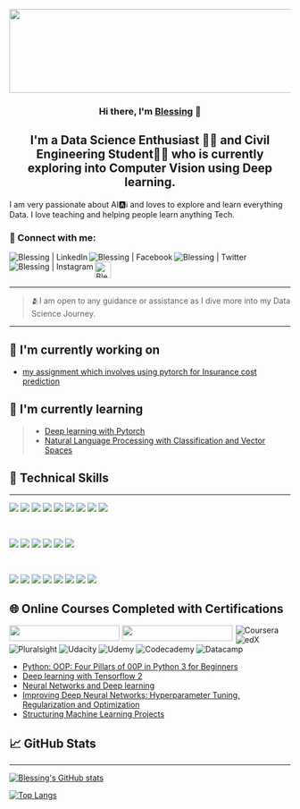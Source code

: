 <p align="center">
    <a href="https://dev.to/blessing988" target="_blank" rel="noreferrer"><img width="1358" height="150" src="https://user-images.githubusercontent.com/59713495/154967919-df3d8ddc-6947-415f-bfca-7b62e2bb0a45.png" alt="my banner"></a>
</p>

<h3 align="center">
Hi there, I'm <a href="https://dev.to/blessing988" target="_blank" rel="noreferrer">Blessing</a> 👋
</h3>

>
<h2 align="center">
I'm a Data Science Enthusiast 👨‍💻 and Civil Engineering Student👷‍♂️ who is currently exploring into 
Computer Vision using Deep learning.
</h2> 

I am very passionate about AI🅰️ℹ️ and loves to 
explore and learn everything Data. I love teaching and helping people learn anything Tech. 

### 🤝 Connect with me:

<a href="https://www.linkedin.com/in/blessing-agyei-kyem-b258121a8"><img align="left" src="https://img.shields.io/badge/linkedin-%230077B5.svg?style=for-the-badge&logo=linkedin&logoColor=white" alt="Blessing | LinkedIn" ></a>

<div>
<a href="https://www.facebook.com/renack.casera"><img align="left" src="https://img.shields.io/badge/Facebook-%231877F2.svg?style=for-the-badge&logo=Facebook&logoColor=white" alt="Blessing | Facebook"/></a>

<a href="https://twitter.com/KyemAgyei"><img align="left" src="https://img.shields.io/badge/TWITTER-%231DA1F2.svg?style=for-the-badge&logo=Twitter&logoColor=white" alt="Blessing | Twitter"></a>

<a href="https://www.instagram.com/blessing_aggyei_kyem"><img align="left" src="https://img.shields.io/badge/INSTAGRAM-%23E4405F.svg?style=for-the-badge&logo=Instagram&logoColor=white" alt="Blessing | Instagram"></a>

<a href="https://dev.to/blessing988"><img align="left" src="https://img.shields.io/badge/dev.to-0A0A0A?style=for-the-badge&logo=dev.to&logoColor=white" alt="Blessing | DEV" height="29px"></a>
</br>
</div>
</br>

***

>🫂I am open to any guidance or assistance as I dive more into my Data Science Journey.

***
## 🔭 I'm currently working on

- [my assignment which involves using pytorch for Insurance cost prediction](https://jovian.ai/learn/deep-learning-with-pytorch-zero-to-gans/assignment/assignment-2-train-your-first-model) 

## 🌱 I'm currently learning

> - [Deep learning with Pytorch](https://jovian.ai/learn/deep-learning-with-pytorch-zero-to-gans)
> - [Natural Language Processing with Classification and Vector Spaces](https://www.coursera.org/learn/classification-vector-spaces-in-nlp/home/week/1) 

## 💼 Technical Skills
***

<!--- Code --->
![](https://img.shields.io/badge/Code-Python-informational?style=flat&logo=Python&color=003B57)
![](https://img.shields.io/badge/Code-HTML5-informational?style=flat&logo=HTML5&color=E34F26)
![](https://img.shields.io/badge/Code-PostgreSQL-informational?style=flat&logo=PostgreSQL&color=336791)
![](https://img.shields.io/badge/Code-MySQL-informational?style=flat&logo=mysql&color=000316)
![](https://img.shields.io/badge/Code-SQLite-informational?style=flat&logo=SQLite&color=003B57)
![](https://img.shields.io/badge/Code-JavaScript-informational?style=flat&logo=JavaScript&color=F7DF1E)
![](https://img.shields.io/badge/Code-MATLAB-informational?style=flat&logo=MATLAB&color=a86832)
![](https://img.shields.io/badge/Code-Octave-informational?style=flat&logo=octave&color=00FFFF)
![](https://img.shields.io/badge/Code-R-informational?style=flat&logo=r&logoColor=white)

</br>

<!--- Tools --->
![](https://img.shields.io/badge/Tools-Excel-informational?style=flat&logo=microsoft-excel&color=217346)
![](https://img.shields.io/badge/Tools-Git-informational?style=flat&logo=Git&color=F05032)
![](https://img.shields.io/badge/Tools-BITBUCKET-informational?style=flat&logo=bitbucket&color=%230047B3)
![](https://img.shields.io/badge/Tools-GitHub-informational?style=flat&logo=GitHub&color=181717)
![](https://img.shields.io/badge/Tools-ANACONDA-informational?style=flat&logo=anaconda&color=2344A833)
![](https://img.shields.io/badge/Tools-JUPYTER-informational?style=flat&logo=jupyter&color=a64f2d)

</br>

<!---Libraries--->
![](https://img.shields.io/badge/Libraries-NUMPY-informational?style=flat&logo=numpy&color=%23013243)
![](https://img.shields.io/badge/Libraries-PANDAS-informational?style=flat&logo=pandas&color=%23150458)
![](https://img.shields.io/badge/Libraries-MATPLOTLIB-yellowgreen)
![](https://img.shields.io/badge/Libraries-Sklearn-informational?style=flat&logo=scikit-learn&color=%23F7931E)
![](https://img.shields.io/badge/Libraries-PLOTLY-informational?style=flat&logo=plotly&color=%233F4F75)
![](https://img.shields.io/badge/Libraries-SCIPY-informational?style=flat&logo=scipy&color=%230C55A5)
![](https://img.shields.io/badge/Libraries-KERAS-informational?style=flat&logo=Keras&color=%23D00000)
![](https://img.shields.io/badge/Libraries-TENSORFLOW-informational?style=flat&logo=Tensorflow&color=%23FF6F00)



## 🌐 Online Courses Completed with Certifications


>


<div>
<img style="padding-right: 2px; padding-bottom: 5px" src="https://user-images.githubusercontent.com/59713495/155153494-fc4b9127-97f1-4f75-85ce-9b1d2eb48b29.png" align="left" width="197.29" height="28">

<img style="padding-right: 3px" src="https://user-images.githubusercontent.com/59713495/155174271-667209c6-5141-49ba-965a-0ba522c798c2.png" align="left" width="197.29" height="28">

![Coursera](https://img.shields.io/badge/Coursera-%230056D2.svg?style=for-the-badge&logo=Coursera&logoColor=white)
![edX](https://img.shields.io/badge/edX-%2302262B.svg?style=for-the-badge&logo=edX&logoColor=white)
![Pluralsight](https://img.shields.io/badge/Pluralsight-EE3057?style=for-the-badge&logo=pluralsight&logoColor=white)
![Udacity](https://img.shields.io/badge/Udacity-grey?style=for-the-badge&logo=udacity&logoColor=15B8E6)
![Udemy](https://img.shields.io/badge/Udemy-A435F0?style=for-the-badge&logo=Udemy&logoColor=white)
![Codecademy](https://img.shields.io/badge/Codecademy-FFF0E5?style=for-the-badge&logo=codecademy&logoColor=1F243A)
![Datacamp](https://img.shields.io/badge/Datacamp-05192D?style=for-the-badge&logo=datacamp&logoColor=03E860)
</div>

- [Python: OOP: Four Pillars of 00P in Python 3 for Beginners](https://www.udemy.com/certificate/UC-d3f93ab5-3680-473f-abc2-6dc172166a8c/)
- [Deep learning with Tensorflow 2](https://learn.365datascience.com/certificates/CC-AE8147DE17/)
- [Neural Networks and Deep learning](https://www.coursera.org/account/accomplishments/verify/CBLCVHTSPFRA)
- [Improving Deep Neural Networks: Hyperparameter Tuning, Regularization and Optimization](https://www.coursera.org/account/accomplishments/verify/4K6T6RBM75G2)
- [Structuring Machine Learning Projects](https://www.coursera.org/account/accomplishments/verify/DFDHBC7LEVZX)

## 📈 GitHub Stats 

***

[![Blessing's GitHub stats](https://github-readme-stats.vercel.app/api?username=Blessing988&show_icons=true&theme=tokyonight)](https://github.com/Blessing988/github-readme-stats)

[![Top Langs](https://github-readme-stats.vercel.app/api/top-langs/?username=Blessing988&theme=gotham)](https://github.com/Blessing988/Blessing988)
